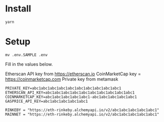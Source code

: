 # Install

``` yarn ```

# Setup

```mv .env.SAMPLE .env```

Fill in the values below. 

Etherscan API key from https://etherscan.io
CoinMarketCap key = https://coinmarketcap.com
Private key from metamask

```
PRIVATE_KEY=abc1abc1abc1abc1abc1abc1abc1abc1abc1abc1
ETHERSCAN_API_KEY=abc1abc1abc1abc1abc1abc1abc1abc1abc1abc1
COINMARKETCAP_KEY=abc1abc1abc1abc1abc1-abc1abc1abc1abc1abc1
GASPRICE_API_KEY=abc1abc1abc1abc1abc1

RINKEBY = "https://eth-rinkeby.alchemyapi.io/v2/abc1abc1abc1abc1abc1"
MAINNET = "https://eth-rinkeby.alchemyapi.io/v2/abc1abc1abc1abc1abc1"
```
